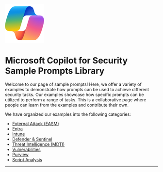 ![Security CoPilot Logo](https://github.com/Azure/Copilot-For-Security/blob/main/Images/ic_fluent_copilot_64_64%402x.png)
# Microsoft Copilot for Security Sample Prompts Library 

Welcome to our page of sample prompts! Here, we offer a variety of examples to demonstrate how prompts can be used to achieve different security tasks. Our examples showcase how specific prompts can be utilized to perform a range of tasks. This is a collaborative page where people can learn from the examples and contribute their own.


We have organized our examples into the following categories:



  - [External Attack (EASM)](./EASM/Readme.md)
  - [Entra](./Entra/Readme.md)
  - [Intune](./Intune/Readme.md)
  - [Defender \& Sentinel](./Defender%20and%20Sentinel/Readme.md)
  - [Threat Intelligence (MDTI)](./MDTI/Readme.md)
  - [Vulnerabilities](./Vulnerabilities/Readme.md)
  - [Purview](./Purview/Readme.md)
  - [Script Analysis](./Scripts/)



***
